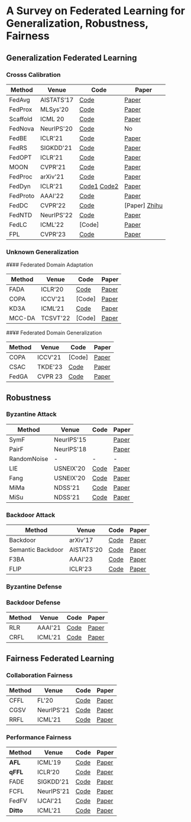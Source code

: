 # A Survey on Federated Learning for Generalization, Robustness, Fairness
## Generalization Federated Learning
###  Crosss Calibration

|  Method   | Venue  | Code | Paper | 
|  ----  | ----  | ----  | ----  |
| FedAvg | AISTATS‘17 | [Code](https://github.com/katsura-jp/fedavg.pytorch)|[Paper](https://arxiv.org/abs/1602.05629)| Yes|
| FedProx| MLSys'20 | [Code](https://github.com/ki-ljl/FedProx-PyTorch) |[Paper](https://arxiv.org/abs/1812.06127)|Yes|
|Scaffold|ICML 20| [Code]() | [Paper](https://arxiv.org/abs/1910.06378)| No |
|FedNova| NeurIPS'20| [Code](https://github.com/JYWa/FedNova/tree/master/distoptim)| No |
| FedBE| ICLR'21 | [Code](https://github.com/hongyouc/FedBE) |[Paper](https://arxiv.org/abs/2009.01974)| No|
| FedRS| SIGKDD'21 | [Code](https://github.com/lxcnju/FedRepo/tree/main/algorithms) |[Paper](https://dlnext.acm.org/doi/10.1145/3447548.3467254)| 之前仓库|
| FedOPT| ICLR'21 | [Code](https://github.com/lxcnju/FedRepo/tree/main/algorithms) |[Paper](https://arxiv.org/abs/2003.002957)|Yes|
|MOON | CVPR'21 |[Code](https://github.com/QinbinLi/MOON)|[Paper]()| Yes|
|FedProc| arXiv'21 | [Code](https://github.com/973891422/Moon_FedProc)| [Paper](https://github.com/QinbinLi/MOON)|Yes|
| FedDyn| ICLR'21 | [Code1](https://github.com/alpemreacar/FedDyn) [Code2](https://github.com/lxcnju/FedRepo/tree/main/algorithms) |[Paper](https://arxiv.org/abs/2003.002957)| Yes|
|FedProto| AAAI'22 | [Code](https://github.com/yuetan031/fedproto)| [Paper](https://arxiv.org/abs/2105.00243)|Yes|
| FedDC| CVPR'22 | [Code](https://github.com/gaoliang13/FedDC) |[Paper] [Zhihu](https://zhuanlan.zhihu.com/p/505889549)|
| FedNTD| NeurIPS'22 | [Code](https://github.com/Lee-Gihun/FedNTD) |[Paper](https://arxiv.org/abs/2106.03097)|
| FedLC| ICML'22 | [Code] |[Paper](https://proceedings.mlr.press/v162/zhang22p.html)| 
| FPL | CVPR'23 | [Code](https://github.com/WenkeHuang/RethinkFL) |[Paper](https://openaccess.thecvf.com/content/CVPR2023/papers/Huang_Rethinking_Federated_Learning_With_Domain_Shift_A_Prototype_View_CVPR_2023_paper.pdf)|


### Unknown Generalization

#¥## Federated Domain Adaptation

|  Method   | Venue  | Code | Paper
|  ----  | ----  |----  |----  |
| FADA | ICLR‘20 | [Code](https://drive.google.com/file/d/1OekTpqB6qLfjlE2XUjQPm3F110KDMFc0/view)| [Paper](https://arxiv.org/abs/1911.02054)|
| COPA | ICCV'21 | [Code]| [Paper](https://openaccess.thecvf.com/content/ICCV2021/papers/Wu_Collaborative_Optimization_and_Aggregation_for_Decentralized_Domain_Generalization_and_Adaptation_ICCV_2021_paper.pdf)|
| KD3A | ICML‘21 | [Code](https://github.com/FengHZ/KD3A)| [Paper](https://arxiv.org/abs/1911.02054)|
| MCC-DA  | TCSVT'22 | [Code]| [Paper](https://ieeexplore.ieee.org/document/9940295)|

##¥# Federated Domain Generalization 

|  Method   | Venue  | Code | Paper
|  ----  | ----  |----  |----  |
| COPA | ICCV'21 | [Code]| [Paper](https://openaccess.thecvf.com/content/ICCV2021/papers/Wu_Collaborative_Optimization_and_Aggregation_for_Decentralized_Domain_Generalization_and_Adaptation_ICCV_2021_paper.pdf)|
| CSAC | TKDE'23 | [Code](https://github.com/junkunyuan/CSAC)|[Paper](https://arxiv.org/pdf/2110.06736.pdf)|
| FedGA | CVPR 23 | [Code](https://github.com/MediaBrain-SJTU/FedDG-GA)| [Paper](https://openaccess.thecvf.com/content/CVPR2023/papers/Zhang_Federated_Domain_Generalization_With_Generalization_Adjustment_CVPR_2023_paper.pdf)|


## Robustness
### Byzantine Attack
|  Method   | Venue  | Code | Paper
|  ----  | ----  |----  |----  |
| SymF | NeurIPS'15 | | [Paper](https://arxiv.org/abs/1505.07634)|
| PairF | NeurIPS'18 | |[Paper](https://arxiv.org/abs/1804.06872)|
| RandomNoise | - | - |-|
| LIE | USNEIX'20 | [Code](https://github.com/vrt1shjwlkr/NDSS21-Model-Poisoning)| [Paper](https://arxiv.org/abs/1902.06156) |
| Fang | USNEIX'20 | [Code](https://github.com/vrt1shjwlkr/NDSS21-Model-Poisoning)| [Paper](https://www.usenix.org/system/files/sec20-fang.pdf)|
| MiMa | NDSS'21  | [Code](https://github.com/vrt1shjwlkr/NDSS21-Model-Poisoning) |[ Paper](https://www.ndss-symposium.org/ndss-program/ndss-2021/)|
| MiSu | NDSS'21 |[Code](https://github.com/vrt1shjwlkr/NDSS21-Model-Poisoning)  |[Paper](https://www.ndss-symposium.org/ndss-program/ndss-2021/)|

### Backdoor Attack

|  Method   | Venue  | Code | Paper
|  ----  | ----  |----  |----  |
| Backdoor | arXiv'17 | [Code](https://github.com/cpwan/Attack-Adaptive-Aggregation-in-Federated-Learning/blob/master/clients_attackers.py#L34) | [Paper](https://arxiv.org/abs/1712.05526) |
| Semantic Backdoor | AISTATS'20 | [Code](https://github.com/cpwan/Attack-Adaptive-Aggregation-in-Federated-Learning/blob/master/clients_attackers.py#L34) | [Paper](https://arxiv.org/pdf/1807.00459.pdf)
| F3BA | AAAI'23 | [Code](https://github.com/jinghuichenFocused-Flip-Federated-Backdoor-Attack)| [Paper](https://arxiv.org/abs/2301.08170)|
| FLIP | ICLR'23 | [Code](https://github.com/KaiyuanZh/FLIP) | [Paper](https://github.com/KaiyuanZh/FLIP)


### Byzantine Defense

### Backdoor Defense
|  Method   | Venue  | Code | Paper
|  ----  | ----  |----  |----  |
| RLR | AAAI'21 | [Code](https://github.com/TinfoilHat0/Defending-Against-Backdoors-with-Robust-Learning-Rate) | [Paper](https://arxiv.org/pdf/2007.03767.pdf)|
| CRFL | ICML'21 | [Code](https://github.com/AI-secure/CRFL) | [Paper](https://arxiv.org/pdf/2106.08283.pdf)|


## Fairness Federated Learning

### Collaboration Fairness

|  Method   | Venue  | Code | Paper
|  ----  | ----  |----  |----  |
| CFFL | FL'20 | [Code](https://github.com/XinyiYS/CollaborativeFairFederatedLearning)| [Paper](https://arxiv.org/abs/2008.12161)|
| CGSV | NeurIPS'21 | [Code](https://github.com/XinyiYS/Gradient-Driven-Rewards-to-Guarantee-Fairness-in-Collaborative-Machine-Learning)| [Paper](https://proceedings.neurips.cc/paper_files/paper/2021/file/8682cc30db9c025ecd3fee433f8ab54c-Paper.pdf)|
| RRFL | ICML'21 | [Code](https://github.com/XinyiYS/Robust-and-Fair-Federated-Learning)| [Paper](https://proceedings.neurips.cc/paper_files/paper/2021/file/8682cc30db9c025ecd3fee433f8ab54c-Paper.pdf)|



### Performance Fairness
| Method | Venue      | Code | Paper
|--------|------------|----  |----  |
| **AFL** | ICML'19 | [Code](https://github.com/Chelsiehi/Agnostic-Federated-Learning/tree/master)| [Paper](https://arxiv.org/abs/1902.00146)|
| **qFFL**   | ICLR‘20    | [Code](https://github.com/litian96/fair_flearn)| [Paper](https://arxiv.org/abs/1905.10497)|
| FADE   | SIGKDD'21  |[Code](https://github.com/illidanlab/FADE)| [Paper]()|
| FCFL   | NeurIPS'21 | [Code](https://github.com/cuis15/FCFL)| [Paper](https://arxiv.org/pdf/2108.08435.pdf)|
| FedFV  | IJCAI'21   | [Code](https://github.com/WwZzz/easyFL)| [Paper](https://arxiv.org/abs/2104.14937)|
| **Ditto**  | ICML'21   | [Code](https://github.com/litian96/ditto)| [Paper](https://arxiv.org/pdf/2012.04221.pdf)|